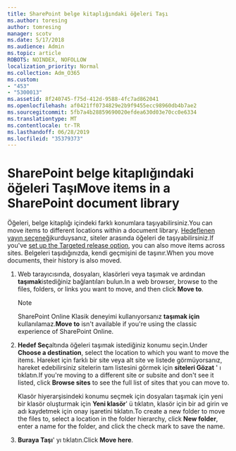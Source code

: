 ```yaml
---
title: SharePoint belge kitaplığındaki öğeleri Taşı
ms.author: toresing
author: tomresing
manager: scotv
ms.date: 5/17/2018
ms.audience: Admin
ms.topic: article
ROBOTS: NOINDEX, NOFOLLOW
localization_priority: Normal
ms.collection: Adm_O365
ms.custom:
- "453"
- "5300013"
ms.assetid: 8f240745-f75d-412d-9588-4fc7ad862041
ms.openlocfilehash: af0421ff0734829e2b9f9455ecc98960db4b7ae2
ms.sourcegitcommit: 5fb7a4b28859690020efdea630d03e70cc0e6334
ms.translationtype: MT
ms.contentlocale: tr-TR
ms.lasthandoff: 06/28/2019
ms.locfileid: "35379373"
---
```

# <a name="move-items-in-a-sharepoint-document-library"></a><span data-ttu-id="d2a41-102">SharePoint belge kitaplığındaki öğeleri Taşı</span><span class="sxs-lookup"><span data-stu-id="d2a41-102">Move items in a SharePoint document library</span></span>

<span data-ttu-id="d2a41-103">Öğeleri, belge kitaplığı içindeki farklı konumlara taşıyabilirsiniz.</span><span class="sxs-lookup"><span data-stu-id="d2a41-103">You can move items to different locations within a document library.</span></span> <span data-ttu-id="d2a41-104">[Hedeflenen yayın seçeneği](https://go.microsoft.com/fwlink/?linkid=622980)kurduysanız, siteler arasında öğeleri de taşıyabilirsiniz.</span><span class="sxs-lookup"><span data-stu-id="d2a41-104">If you've [set up the Targeted release option](https://go.microsoft.com/fwlink/?linkid=622980), you can also move items across sites.</span></span> <span data-ttu-id="d2a41-105">Belgeleri taşıdığınızda, kendi geçmişini de taşınır.</span><span class="sxs-lookup"><span data-stu-id="d2a41-105">When you move documents, their history is also moved.</span></span>
  
1. <span data-ttu-id="d2a41-106">Web tarayıcısında, dosyaları, klasörleri veya taşımak ve ardından **taşımak**istediğiniz bağlantıları bulun.</span><span class="sxs-lookup"><span data-stu-id="d2a41-106">In a web browser, browse to the files, folders, or links you want to move, and then click **Move to**.</span></span>

    > [!NOTE]
    > <span data-ttu-id="d2a41-107">SharePoint Online Klasik deneyimi kullanıyorsanız **taşımak için** kullanılamaz.</span><span class="sxs-lookup"><span data-stu-id="d2a41-107">**Move to** isn't available if you're using the classic experience of SharePoint Online.</span></span>
  
2. <span data-ttu-id="d2a41-108">**Hedef Seç**altında öğeleri taşımak istediğiniz konumu seçin.</span><span class="sxs-lookup"><span data-stu-id="d2a41-108">Under **Choose a destination**, select the location to which you want to move the items.</span></span> <span data-ttu-id="d2a41-109">Hareket için farklı bir site veya alt site ve listede görmüyorsanız, hareket edebilirsiniz sitelerin tam listesini görmek için **siteleri Gözat** ' ı tıklatın.</span><span class="sxs-lookup"><span data-stu-id="d2a41-109">If you're moving to a different site or subsite and don't see it listed, click **Browse sites** to see the full list of sites that you can move to.</span></span>

    <span data-ttu-id="d2a41-110">Klasör hiyerarşisindeki konumu seçmek için dosyaları taşımak için yeni bir klasör oluşturmak için **Yeni klasör**' ü tıklatın, klasör için bir ad girin ve adı kaydetmek için onay işaretini tıklatın.</span><span class="sxs-lookup"><span data-stu-id="d2a41-110">To create a new folder to move the files to, select a location in the folder hierarchy, click **New folder**, enter a name for the folder, and click the check mark to save the name.</span></span>

3. <span data-ttu-id="d2a41-111">**Buraya Taşı**' yı tıklatın.</span><span class="sxs-lookup"><span data-stu-id="d2a41-111">Click **Move here**.</span></span>

